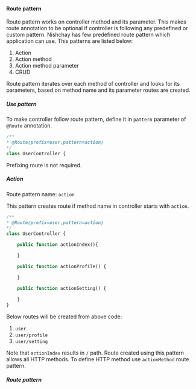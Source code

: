 #### Route pattern

Route pattern works on controller method and its parameter. This makes route annotation to be optional if controller is following any predefined or custom pattern. Nishchay has few predefined route pattern which application can use. This patterns are listed below:

1. Action
2. Action method
3. Action method parameter
4. CRUD

Route pattern iterates over each method of controller and looks for its parameters, based on method name and its parameter routes are created.

##### Use pattern
To make controller follow route pattern, define it in `pattern` parameter of `@Route` annotation.

```php
/**
* @Route(prefix=user,pattern=action)
*/
class UserController {
```

Prefixing route is not required.

##### Action
Route pattern name: `action`

This pattern creates route if method name in controller starts with `action`.

```php
/**
* @Route(prefix=user,pattern=action)
*/
class UserController {

    public function actionIndex(){

    }

    public function actionProfile() {

    }

    public function actionSetting() {
        
    }
}
```
Below routes will be created from above code:

1. `user`
2. `user/profile`
3. `user/setting`

Note that `actionIndex` results in `/` path. Route created using this pattern allows all HTTP methods. To define HTTP method use `actionMethod` route pattern.

##### Route pattern